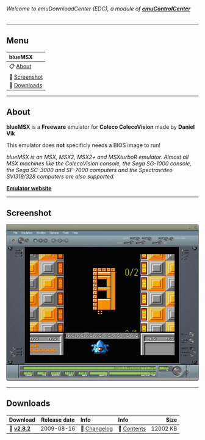 ###### Welcome to emuDownloadCenter (EDC), a module of [**emuControlCenter**](https://github.com/PhoenixInteractiveNL/emuControlCenter/wiki/)
***
## Menu
| **blueMSX** |
|:---------|
| :clipboard: [About](#about) |
| :sunrise: [Screenshot](#screenshot) |
| :floppy_disk: [Downloads](#downloads) |
***
## About
**blueMSX** is a **Freeware** emulator for **Coleco ColecoVision** made by **Daniel Vik**

This emulator does **not** specificly needs a BIOS image to run!

_blueMSX is an MSX, MSX2, MSX2+ and MSXturboR emulator. Almost all MSX machines like the ColecoVision console, the Sega SG-1000 console, the Sega SC-3000 and SF-7000 computers and the Spectravideo SVI318/328 computers are also supported._

[**Emulator website**](http://www.bluemsx.com/)
***
## Screenshot
![](https://raw.githubusercontent.com/PhoenixInteractiveNL/edc-masterhook/master/downloadhooks/bluemsx/bluemsx_screen.jpg)
***
## Downloads
| Download | Release date  | Info       | Info       | Size       |
|:---------|:-------------:|:-----------|:-----------|-----------:|
| :floppy_disk: [**v2.8.2**](https://github.com/PhoenixInteractiveNL/edc-repo0002/raw/master/bluemsx/2.8.2.7z) | 2009-08-16 | :page_facing_up: [Changelog](https://github.com/PhoenixInteractiveNL/edc-repo0002/blob/master/bluemsx/2.8.2_changelog.txt) | :mag_right: [Contents](https://github.com/PhoenixInteractiveNL/edc-repo0002/blob/master/bluemsx/2.8.2_contents.txt) | 12002 KB |
